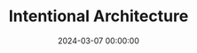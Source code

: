 ---
title: 'Intentional Architecture'
description: >
 Our software craft is constantly changing. Technology evolves, and our skills and practices develop as well. How about the teams we are part of? And the organizations? The evolution at the team and organization level is slower but has the potential to be more disruptive. Our brain likes routine, and it is hardwired that way. However, everything around us evolves, and we face many unknowns.
 <br/><br/>
 How do all of those dimensions play together? How can we thrive in our craft? Traditionally, architects had the software system in their heads, but today, it is impossible. There is cognitive overload, and it is not compatible with an environment where things are in constant flux. As people in tech, we should also be aware of the implications of technology changes in the teams and the organization. We work in sociotechnical systems, and we create sociotechnical systems. It sounds like the movie Inception.
 <br/><br/>
 If you are intrigued, join me in this talk, where I will explore some key concepts and what skills we can master to create an environment where everyone can thrive!
conference: 'FlowCon'
type: 'talk'
location: 'Paris, France'
website: https://flowcon2024.sched.com/event/1ZAmL/intentional-architecture
slides: https://speakerdeck.com/joaoasrosa/intentional-architecture-at-flowcon-2024
date: 2024-03-07 00:00:00
featured_image: '/images/speaking/2024-03-07-flowcon-intentional-architecture.webp'
---